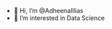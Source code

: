 - 👋 Hi, I’m @AdheenaIllias
- 👀 I’m interested in Data Science



<!---
AdheenaIllias/AdheenaIllias is a ✨ special ✨ repository because its `README.md` (this file) appears on your GitHub profile.
You can click the Preview link to take a look at your changes.
--->

